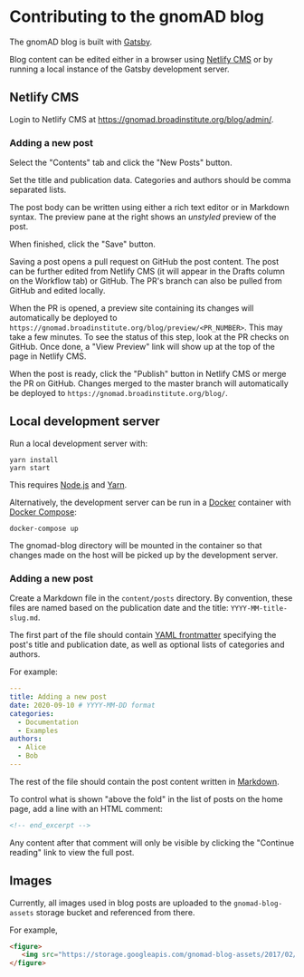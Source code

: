 # Contributing to the gnomAD blog

The gnomAD blog is built with [Gatsby](https://www.gatsbyjs.org/docs/).

Blog content can be edited either in a browser using [Netlify CMS](https://www.netlifycms.org/) or by running a local
instance of the Gatsby development server.

## Netlify CMS

Login to Netlify CMS at https://gnomad.broadinstitute.org/blog/admin/.

### Adding a new post

Select the "Contents" tab and click the "New Posts" button.

Set the title and publication data. Categories and authors should be comma separated lists.

The post body can be written using either a rich text editor or in Markdown syntax. The preview pane at the right
shows an _unstyled_ preview of the post.

When finished, click the "Save" button.

Saving a post opens a pull request on GitHub the post content. The post can be further edited from Netlify CMS
(it will appear in the Drafts column on the Workflow tab) or GitHub. The PR's branch can also be pulled from GitHub
and edited locally.

When the PR is opened, a preview site containing its changes will automatically be deployed to
`https://gnomad.broadinstitute.org/blog/preview/<PR_NUMBER>`. This may take a few minutes. To see the status of this step,
look at the PR checks on GitHub. Once done, a "View Preview" link will show up at the top of the page in Netlify CMS.

When the post is ready, click the "Publish" button in Netlify CMS or merge the PR on GitHub. Changes merged to the
master branch will automatically be deployed to `https://gnomad.broadinstitute.org/blog/`.

## Local development server

Run a local development server with:

```
yarn install
yarn start
```

This requires [Node.js](https://nodejs.org/) and [Yarn](https://yarnpkg.com/).

Alternatively, the development server can be run in a [Docker](https://docs.docker.com/) container with
[Docker Compose](https://docs.docker.com/compose/):

```
docker-compose up
```

The gnomad-blog directory will be mounted in the container so that changes made on the host will be picked up by the
development server.

### Adding a new post

Create a Markdown file in the `content/posts` directory. By convention, these files are named based on the publication
date and the title: `YYYY-MM-title-slug.md`.

The first part of the file should contain [YAML frontmatter](https://www.gatsbyjs.com/docs/adding-markdown-pages/#frontmatter-for-metadata-in-markdown-files)
specifying the post's title and publication date, as well as optional lists of categories and authors.

For example:

```yaml
---
title: Adding a new post
date: 2020-09-10 # YYYY-MM-DD format
categories:
  - Documentation
  - Examples
authors:
  - Alice
  - Bob
---
```

The rest of the file should contain the post content written in [Markdown](https://www.markdownguide.org/basic-syntax/).

To control what is shown "above the fold" in the list of posts on the home page, add a line with an HTML comment:

```html
<!-- end_excerpt -->
```

Any content after that comment will only be visible by clicking the "Continue reading" link to view the full post.

## Images

Currently, all images used in blog posts are uploaded to the `gnomad-blog-assets` storage bucket and referenced from there.

For example,

```html
<figure>
   <img src="https://storage.googleapis.com/gnomad-blog-assets/2017/02/the-genome-aggregation-database/exacv2_barplot_cut.png" />
</figure>
```
